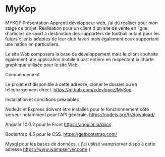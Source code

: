 # MyKop
MYKOP
Présentation
Apprenti développeur web, j’ai dû réaliser pour mon stage ce projet.
Réalisation pour un client d'un site de vente en ligne d'articles de sport à destination des supporters de football autant pour les futurs clients adeptes de leur club favori mais également ceux supportant une nation en particuliers. 

Le site Web composera la base de développement mais le client souhaite également une application mobile à part entière en respectant la charte graphique utilisée pour le site Web.

Commencement

Le projet est disponible à cette adresse, cloner le dossier ou en téléchargement direct. 
https://github.com/cdevlopez/MyKop

Installation et conditions préalables

NodeJs et Express doivent être installés pour le fonctionnement côté serveur notamment pour l'API générale.
https://nodejs.org/fr/download/

Angular 10.0.2 pour le Front https://angular.io/docs 

Bootsrtrap 4.5 pour le CSS. https://getbootstrap.com/

Mysql pour les bases de données. ( j'ai utilisé wampserver dispo à cette adresse https://www.wampserver.com/ )



